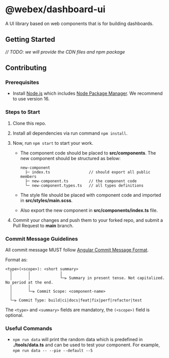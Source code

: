 # @webex/dashboard-ui

A UI library based on web components that is for building dashboards.

## Getting Started

*// TODO: we will provide the CDN files and npm package*

## Contributing

### Prerequisites

- Install [Node.js](https://nodejs.org/) which includes [Node Package Manager](https://docs.npmjs.com/getting-started). We recommend to use version 16.

### Steps to Start

1. Clone this repo.

1. Install all dependencies via run command `npm install`.

1. Now, run `npm start` to start your work.

    - The component code should be placed to **src/components**. The new component should be structured as below:

      ```
      new-component
        ├─ index.ts                 // should export all public members
        ├─ new-component.ts         // the component code
        └─ new-component.types.ts   // all types definitions
      ```

    - The style file should be placed with component code and imported in **src/styles/main.scss**.

    - Also export the new component in **src/components/index.ts** file.

1. Commit your changes and push them to your forked repo, and submit a Pull Request to **main** branch.

### Commit Message Guidelines

All commit message MUST follow [Angular Commit Message Format](https://github.com/angular/angular/blob/master/CONTRIBUTING.md#commit).

Format as:

```
<type>(<scope>): <short summary>
  │       │             │
  │       │             └─⫸ Summary in present tense. Not capitalized. No period at the end.
  │       │
  │       └─⫸ Commit Scope: <component-name>
  │
  └─⫸ Commit Type: build|ci|docs|feat|fix|perf|refactor|test
```

The `<type>` and `<summary>` fields are mandatory, the `(<scope>)` field is optional.

### Useful Commands

- `npm run data` will print the random data which is predefined in **./tools/data.ts** and can be used to test your component. For example, `npm run data -- --pie --default --5`